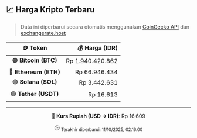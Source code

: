 

<!-- HARGA_KRIPTO -->
## 📈 Harga Kripto Terbaru

> Data ini diperbarui secara otomatis menggunakan [CoinGecko API](https://www.coingecko.com/) dan [exchangerate.host](https://exchangerate.host/)

<div align="center">

| 🪙 Token | 💰 Harga (IDR) |
|:------:|---------------:|
| 🟠 **Bitcoin (BTC)**   | Rp 1.940.420.862 |
| 🔵 **Ethereum (ETH)**  | Rp 66.946.434 |
| 🟣 **Solana (SOL)**    | Rp 3.442.631 |
| 🟢 **Tether (USDT)**   | Rp 16.613 |

---

💱 **Kurs Rupiah (USD → IDR)**: Rp 16.609

🕒 <sub>Terakhir diperbarui: 11/10/2025, 02.16.00</sub>

</div>
<!-- /HARGA_KRIPTO -->